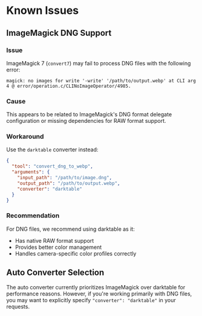 # Known Issues

## ImageMagick DNG Support

### Issue
ImageMagick 7 (`convert7`) may fail to process DNG files with the following error:
```
magick: no images for write '-write' '/path/to/output.webp' at CLI arg 4 @ error/operation.c/CLINoImageOperator/4985.
```

### Cause
This appears to be related to ImageMagick's DNG format delegate configuration or missing dependencies for RAW format support.

### Workaround
Use the `darktable` converter instead:
```json
{
  "tool": "convert_dng_to_webp",
  "arguments": {
    "input_path": "/path/to/image.dng",
    "output_path": "/path/to/output.webp",
    "converter": "darktable"
  }
}
```

### Recommendation
For DNG files, we recommend using darktable as it:
- Has native RAW format support
- Provides better color management
- Handles camera-specific color profiles correctly

## Auto Converter Selection

The auto converter currently prioritizes ImageMagick over darktable for performance reasons. However, if you're working primarily with DNG files, you may want to explicitly specify `"converter": "darktable"` in your requests.